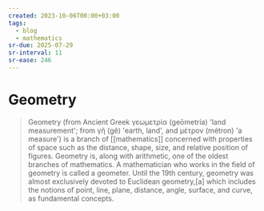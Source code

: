 ```yaml
---
created: 2023-10-06T00:00+03:00
tags:
  - blog
  - mathematics
sr-due: 2025-07-29
sr-interval: 11
sr-ease: 246
---
```


# Geometry

> Geometry (from Ancient Greek γεωμετρία (geōmetría) 'land measurement'; from γῆ (gê) 'earth, land', and μέτρον (métron) 'a measure') is a branch of [[mathematics]] concerned with properties of space such as the distance, shape, size, and relative position of figures. Geometry is, along with arithmetic, one of the oldest branches of mathematics. A mathematician who works in the field of geometry is called a geometer. Until the 19th century, geometry was almost exclusively devoted to Euclidean geometry,[a] which includes the notions of point, line, plane, distance, angle, surface, and curve, as fundamental concepts.
